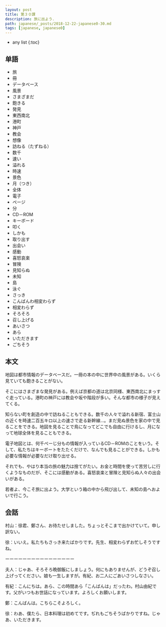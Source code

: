 ```yaml
---
layout: post
title: 第３０課
description: 旅に出よう.
path: japanese/_posts/2018-12-22-japanese0-30.md
tags: [japanese, japanese0]
---
```


* any list
{:toc}

## 单語

* 旅
* 冊
* データベース
* 風景
* さまざまだ
* 飽きる
* 発見
* 東西南北
* 港町
* 神戸
* 教会
* 想像
* 訪ねる（たずねる）
* 数千
* 速い
* 溢れる
* 時速
* 景色
* 月（つき）
* 全体
* 電子
* ページ
* 分
* CD－ROM
* キーボード
* 叩く
* しかも
* 取り出す
* 出会い
* 感動
* 喜怒哀楽
* 冒険
* 見知らぬ
* 未知
* 島
* 泳ぐ
* さっき
* こんばんわ相変わらず
* 相変わらず
* そろそろ
* 召し上げる
* あいさつ
* あら
* いただきます
* ごちそう

## 本文

地図は都市情報のデータベースだ。一冊の本の中に世界中の風景がある。いくら見ていても飽きることがない。

そこにはさまざまな発見がある。例えば京都の道は北京同様、東西南北にまっすぐ走っている。港町の神戸には教会や坂や階段が多い。そんな都市の様子が見えてくる。

知らない町を創造の中で訪ねることもできる。数千の人々で溢れる新宿、富士山の近くを時速二百五キロ以上の速さで走る新幹線...。まだ見ぬ景色を家の中で見ることをできる。地図を見ることで鳥になってどこでも自由に行けるし、月になって地球全体を見ることもできる。

電子地図とは、何千ぺーじ分もの情報が入っているCD－ROMのことをいう。そして、私たちはキーボートをたたくだけで、なんでも見ることができる。しかも必要な情報が必要なだけ取り出せる。

それでも、やはり本当の旅の魅力は捨てがたい。お金と時間を使って苦労しに行くようなものだが、そこには感動がある。喜怒哀楽と冒険と見知らぬ人々の出会いがある。

若者よ、今こそ旅に出よう。大学という箱の中から飛び出して、未知の島へおよいで行こう。

## 会話

村山：徐君、鄭さん、お待たせしました。ちょっとそこまで出かけていて。申し訳ない。

徐：いいえ。私たちもさっき来たばかりです。先生、相変わらずお忙しそうですね。

ーーーーーーーーーーーーーーーー

夫人：じゃあ、そろそろ晩御飯にしましょう。何にもありませんが、どうぞ召し上げってください。娘も一生しますが。有紀、お二人にごあいさつしなさい。

有紀：こんにちは。あら、この時間あら「こんばんは」だったわ。村山由紀です。父がいつもお世話になっています。よろしくお願いします。

鄭：こんばんは。こちらこそよろしく。

徐：わあ、僕たら、日本料理は初めてです。ぢれもごちそうばかりですね。じゃあ、いただきます。


